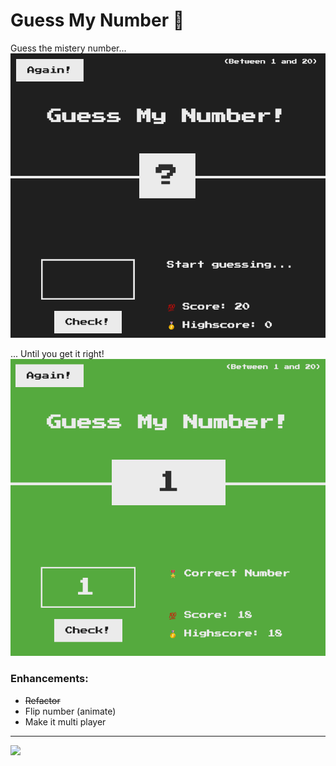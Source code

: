 # Guess My Number :ghost:

Guess the mistery number...
![](images/main.png)

... Until you get it right!
![](images/correct.png)

### Enhancements:

- ~~Refactor~~
- Flip number (animate)
- Make it multi player

---

![](https://media.giphy.com/media/QAsBwSjx9zVKoGp9nr/giphy.gif)

